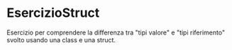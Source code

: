 # EsercizioStruct

Esercizio per comprendere la differenza tra "tipi valore" e "tipi riferimento" svolto usando una class e una struct.
